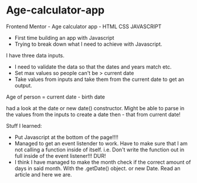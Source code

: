 # Age-calculator-app

Frontend Mentor - Age calculator app - HTML CSS JAVASCRIPT

- First time building an app with Javascript
- Trying to break down what I need to achieve with Javascript.

I have three data inputs.

- I need to validate the data so that the dates and years match etc.
- Set max values so people can't be > current date
- Take values from inputs and take them from the current date to get an output.

Age of person = current date - birth date

had a look at the date or new date() constructor. Might be able to parse in the values from the inputs to create a date then - that from current date!

Stuff I learned:

- Put Javascript <script></script> at the bottom of the page!!!!
- Managed to get an event listender to work. Have to make sure that I am not calling a function inside of itself. i.e. Don't write the function out in full inside of the event listener!!! DUR!
- I think I have managed to make the month check if the correct amount of days in said month. With the .getDate() object. or new Date. Read an article and here we are.
